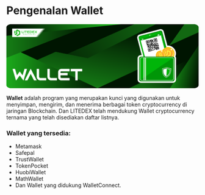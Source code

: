 # Pengenalan Wallet

![](<../.gitbook/assets/6. WALLET.svg>)

**Wallet** adalah program yang merupakan kunci yang digunakan untuk menyimpan, mengirim, dan menerima berbagai token cryptocurrency di jaringan Blockchain. Dan LITEDEX telah mendukung Wallet cryptocurrency ternama yang telah disediakan daftar listnya.‌

### Wallet yang tersedia: <a href="wallet-yang-tersedia" id="wallet-yang-tersedia"></a>

* Metamask
* Safepal
* TrustWallet
* TokenPocket
* HuobiWallet
* MathWallet
* Dan Wallet yang didukung WalletConnect.
